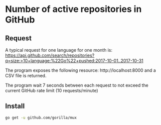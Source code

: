 # Number of active repositories in GitHub

## Request

A typical request for one language for one month is:
https://api.github.com/search/repositories?q=size:>10+language:%22Go%22+pushed:2017-10-01..2017-10-31

The program exposes the following resource: http://localhost:8000 and a CSV file is returned.

The program wait 7 seconds between each request to not exceed the current GitHub rate limit (10 requests/minute)

## Install

```bash
go get -u github.com/gorilla/mux
```
